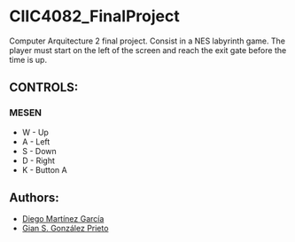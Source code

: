 # CIIC4082_FinalProject
Computer Arquitecture 2 final project.
Consist in a NES labyrinth game. The player must start on the left of the screen and reach the exit gate before the time is up.

## CONTROLS:
### MESEN 
* W - Up
* A - Left
* S - Down
* D - Right
* K - Button A

## Authors:
- [Diego Martínez García](www.github.com/diegomartinez13)
- [Gian S. González Prieto](www.github.com/gian-go)
